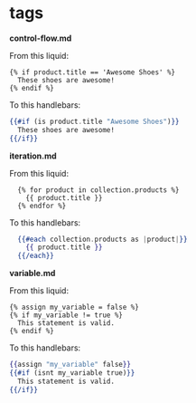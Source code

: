 # tags

**control-flow.md**

From this liquid:

```liquid
{% if product.title == 'Awesome Shoes' %}
  These shoes are awesome!
{% endif %}
```

To this handlebars:

```handlebars
{{#if (is product.title "Awesome Shoes")}}
  These shoes are awesome!
{{/if}}
```

**iteration.md**

From this liquid:

```liquid
  {% for product in collection.products %}
    {{ product.title }}
  {% endfor %}
```

To this handlebars:

```handlebars
  {{#each collection.products as |product|}}
    {{ product.title }}
  {{/each}}
```

**variable.md**

From this liquid:

```liquid
{% assign my_variable = false %}
{% if my_variable != true %}
  This statement is valid.
{% endif %}
```

To this handlebars:

```handlebars
{{assign "my_variable" false}}
{{#if (isnt my_variable true)}}
  This statement is valid.
{{/if}}
```
